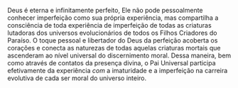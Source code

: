 Deus é eterna e infinitamente perfeito, Ele não pode pessoalmente conhecer imperfeição como sua própria experiência, mas compartilha a consciência de toda experiência de imperfeição de todas as criaturas lutadoras dos universos evolucionários de todos os Filhos Criadores do Paraíso. O toque pessoal e libertador do Deus da perfeição acoberta os corações e conecta as naturezas de todas aquelas criaturas mortais que ascenderam ao nível universal do discernimento moral. Dessa maneira, bem como através de contatos da presença divina, o Pai Universal participa efetivamente da experiência *com* a imaturidade e a imperfeição na carreira evolutiva de cada ser moral do universo inteiro.